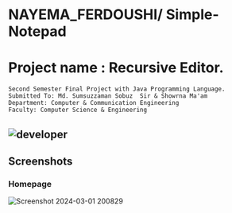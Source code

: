 # NAYEMA_FERDOUSHI/ Simple-Notepad

# Project name : Recursive Editor.
<!-- badges -->
```
Second Semester Final Project with Java Programming Language.
Submitted To: Md. Sumsuzzaman Sobuz  Sir & Showrna Ma'am
Department: Computer & Communication Engineering
Faculty: Computer Science & Engineering
```
![developer](https://img.shields.io/badge/Developed%20By%20%3A-Nayema%20Ferdoushi-red)
---
## Screenshots
### Homepage

![Screenshot 2024-03-01 200829](https://github.com/NAYEMA26/Nayema26_Simple-Notepad/assets/134846919/9a93d6a0-34e3-45a4-8c75-423148af130b)
